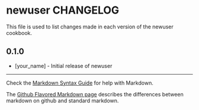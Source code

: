 # newuser CHANGELOG

This file is used to list changes made in each version of the newuser cookbook.

## 0.1.0
- [your_name] - Initial release of newuser

- - -
Check the [Markdown Syntax Guide](http://daringfireball.net/projects/markdown/syntax) for help with Markdown.

The [Github Flavored Markdown page](http://github.github.com/github-flavored-markdown/) describes the differences between markdown on github and standard markdown.
